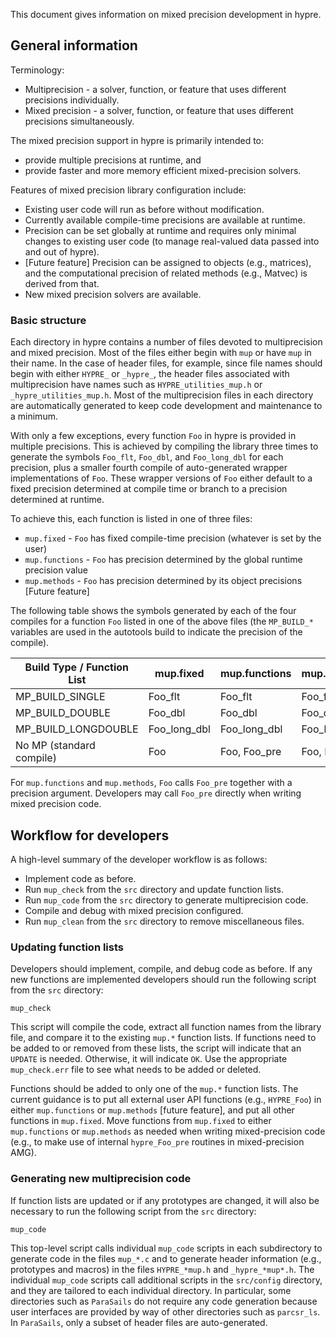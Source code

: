 This document gives information on mixed precision development in hypre.

## General information

Terminology:
* Multiprecision - a solver, function, or feature that uses different precisions individually.
* Mixed precision - a solver, function, or feature that uses different precisions simultaneously.

The mixed precision support in hypre is primarily intended to:
* provide multiple precisions at runtime, and
* provide faster and more memory efficient mixed-precision solvers.

Features of mixed precision library configuration include:
* Existing user code will run as before without modification.
* Currently available compile-time precisions are available at runtime.
* Precision can be set globally at runtime and requires only minimal changes to existing user code (to manage real-valued data passed into and out of hypre).
* [Future feature] Precision can be assigned to objects (e.g., matrices), and the computational precision of related methods (e.g., Matvec) is derived from that.
* New mixed precision solvers are available.

### Basic structure

Each directory in hypre contains a number of files devoted to multiprecision and mixed precision.  Most of the files either begin with `mup` or have `mup` in their name.  In the case of header files, for example, since file names should begin with either `HYPRE_` or `_hypre_`, the header files associated with multiprecision have names such as `HYPRE_utilities_mup.h` or `_hypre_utilities_mup.h`.  Most of the multiprecision files in each directory are automatically generated to keep code development and maintenance to a minimum.

With only a few exceptions, every function `Foo` in hypre is provided in multiple precisions.  This is achieved by compiling the library three times to generate the symbols `Foo_flt`, `Foo_dbl`, and `Foo_long_dbl` for each precision, plus a smaller fourth compile of auto-generated wrapper implementations of `Foo`.  These wrapper versions of `Foo` either default to a fixed precision determined at compile time or branch to a precision determined at runtime.

To achieve this, each function is listed in one of three files:
- `mup.fixed` - `Foo` has fixed compile-time precision (whatever is set by the user)
- `mup.functions` - `Foo` has precision determined by the global runtime precision value
- `mup.methods` - `Foo` has precision determined by its object precisions [Future feature]

The following table shows the symbols generated by each of the four compiles for a function `Foo` listed in one of the above files (the `MP_BUILD_*` variables are used in the autotools build to indicate the precision of the compile).

| Build Type / Function List | mup.fixed     | mup.functions | mup.methods   |
|----------------------------|---------------|---------------|---------------|
| MP_BUILD_SINGLE            | Foo_flt       | Foo_flt       | Foo_flt       |
| MP_BUILD_DOUBLE            | Foo_dbl       | Foo_dbl       | Foo_dbl       |
| MP_BUILD_LONGDOUBLE        | Foo_long_dbl  | Foo_long_dbl  | Foo_long_dbl  |
| No MP (standard compile)   | Foo           | Foo, Foo_pre  | Foo, Foo_pre  |

For `mup.functions` and `mup.methods`, `Foo` calls `Foo_pre` together with a precision argument.  Developers may call `Foo_pre` directly when writing mixed precision code.

## Workflow for developers

A high-level summary of the developer workflow is as follows:
- Implement code as before.
- Run `mup_check` from the `src` directory and update function lists.
- Run `mup_code` from the `src` directory to generate multiprecision code.
- Compile and debug with mixed precision configured.
- Run `mup_clean` from the `src` directory to remove miscellaneous files.

### Updating function lists

Developers should implement, compile, and debug code as before.  If any new functions are implemented developers should run the following script from the `src` directory:
```
mup_check
```
This script will compile the code, extract all function names from the library file, and compare it to the existing `mup.*` function lists.  If functions need to be added to or removed from these lists, the script will indicate that an `UPDATE` is needed.  Otherwise, it will indicate `OK`.  Use the appropriate `mup_check.err` file to see what needs to be added or deleted.

Functions should be added to only one of the `mup.*` function lists.  The current guidance is to put all external user API functions (e.g., `HYPRE_Foo`) in either `mup.functions` or `mup.methods` [future feature], and put all other functions in `mup.fixed`.  Move functions from `mup.fixed` to either `mup.functions` or `mup.methods` as needed when writing mixed-precision code (e.g., to make use of internal `hypre_Foo_pre` routines in mixed-precision AMG).

### Generating new multiprecision code

If function lists are updated or if any prototypes are changed, it will also be necessary to run the following script from the `src` directory:
```
mup_code
```
This top-level script calls individual `mup_code` scripts in each subdirectory to generate code in the files `mup_*.c` and to generate header information (e.g., prototypes and macros) in the files `HYPRE_*mup.h` and `_hypre_*mup*.h`.  The individual `mup_code` scripts call additional scripts in the `src/config` directory, and they are tailored to each individual directory.  In particular, some directories such as `ParaSails` do not require any code generation because user interfaces are provided by way of other directories such as `parcsr_ls`.  In `ParaSails`, only a subset of header files are auto-generated.

